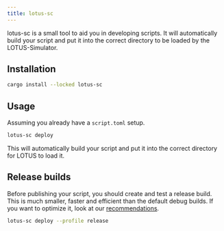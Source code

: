 ```yaml
---
title: lotus-sc
---
```


lotus-sc is a small tool to aid you in developing scripts. It will automatically build your script and
put it into the correct directory to be loaded by the LOTUS-Simulator.

## Installation

```bash
cargo install --locked lotus-sc
```

## Usage

Assuming you already have a `script.toml` setup.

```bash
lotus-sc deploy
```

This will automatically build your script and put it into the correct directory for LOTUS to load it.

## Release builds

Before publishing your script, you should create and test a release build. This is much smaller, faster
and efficient than the default debug builds. If you want to optimize it, look at our
[recommendations](/getting-started/recommendations/).

```bash
lotus-sc deploy --profile release
```
